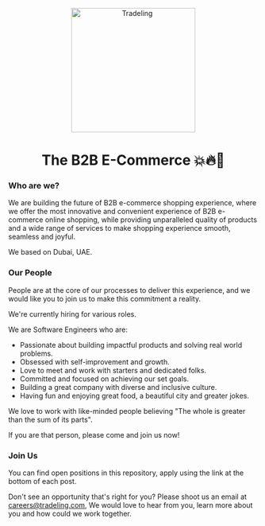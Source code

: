 <p align="center">
<img src="https://i.ibb.co/ZzDxjFC/tl.png" alt="Tradeling" width="250"/>
  </p>
  
<h1 align="center">The B2B E-Commerce 💥🔥🚀</h1>

### Who are we?
We are building the future of B2B e-commerce shopping experience, where we offer the most innovative and convenient experience of B2B e-commerce online shopping, while providing unparalleled quality of products and a wide range of services to make shopping experience smooth, seamless and joyful.
 
We based on Dubai, UAE.

### Our People
People are at the core of our processes to deliver this experience, and we would like you to join us to make this commitment a reality.

We're currently hiring for various roles. 

We are Software Engineers who are:
- Passionate about building impactful products and solving real world problems.
- Obsessed with self-improvement and growth.
- Love to meet and work with starters and dedicated folks. 
- Committed and focused on achieving our set goals.
- Building a great company with diverse and inclusive culture. 
- Having fun and enjoying great food, a beautiful city and greater jokes.

We love to work with like-minded people believing "The whole is greater than the sum of its parts".
 
If you are that person, please come and join us now! 

### Join Us
You can find open positions in this repository, apply using the link at the bottom of each post. 

Don't see an opportunity that's right for you? Please shoot us an email at careers@tradeling.com, We would love to hear from you, learn more about you and how could we work together.
